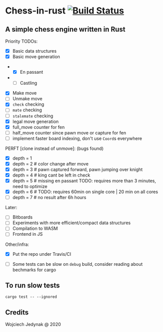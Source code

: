 # Chess-in-rust [![Build Status](https://travis-ci.org/wjzz/chess-in-rust.svg?branch=master)](https://travis-ci.org/wjzz/chess-in-rust)

## A simple chess engine written in Rust

Priority TODOs:

- [x] Basic data structures
- [x] Basic move generation
- - [x] En passant
- - [ ] Castling
- [x] Make move
- [ ] Unmake move
- [x] `check` checking
- [ ] `mate` checking
- [ ] `stalemate` checking
- [x] legal move generation
- [x] full_move counter for fen
- [ ] half_move counter since pawn move or capture for fen
- [ ] implement faster board indexing, don't use `Coord`s everywhere

PERFT [clone instead of unmove]: (bugs found)
- [x] depth = 1
- [x] depth = 2    # color change after move
- [x] depth = 3    # pawn captured forward, pawn jumping over knight
- [x] depth = 4    # king cant be left in check
- [x] depth = 5    # missing en passant    TODO: requires more than 3 minutes, need to optimize
- [x] depth = 6    # TODO: requires 60min on single core | 20 min on all cores
- [ ] depth = 7    # no result after 6h hours

Later:
- [ ] Bitboards
- [ ] Experiments with more efficient/compact data structures
- [ ] Compilation to WASM
- [ ] Frontend in JS

Other/infra:
- [x] Put the repo under Travis/CI
- [ ] Some tests can be slow on `debug` build, consider reading about bechmarks for cargo


## To run slow tests

`cargo test -- --ignored`

## Credits

Wojciech Jedynak @ 2020
